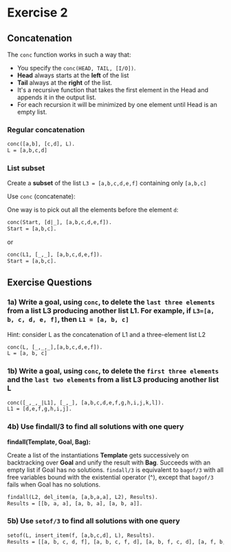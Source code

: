 # Exercise 2

## Concatenation

The `conc` function works in such a way that:

- You specify the `conc(HEAD, TAIL, [I/O])`.
- **Head** always starts at the **left** of the list
- **Tail** always at the **right** of the list.
- It's a recursive function that takes the first element in the Head and appends it in the output list.
- For each recursion it will be minimized by one element until Head is an empty list.

### Regular concatenation

```pl
conc([a,b], [c,d], L).
L = [a,b,c,d]
```

### List subset

Create a **subset** of the list `L3 = [a,b,c,d,e,f]` containing only `[a,b,c]`

Use `conc` (concatenate):

One way is to pick out all the elements before the element `d`:

```pl
conc(Start, [d|_], [a,b,c,d,e,f]).
Start = [a,b,c].
```

or

```pl
conc(L1, [_,_], [a,b,c,d,e,f]).
Start = [a,b,c].
```

## Exercise Questions

### 1a) Write a goal, using `conc`, to delete the `last three elements` from a list L3 producing another list L1. For example, if `L3=[a, b, c, d, e, f]`, then `L1 = [a, b, c]`

Hint: consider L as the concatenation of L1 and a three-element list L2

```pl
conc(L, [_,_,_],[a,b,c,d,e,f]).
L = [a, b, c]
```

### 1b) Write a goal, using `conc`, to delete the `first three elements` and the `last two elements` from a list L3 producing another list L

```pl
conc([_,_,_|L1], [_,_], [a,b,c,d,e,f,g,h,i,j,k,l]).
L1 = [d,e,f,g,h,i,j].
```

### 4b) Use findall/3 to find all solutions with one query

**findall(Template, Goal, Bag):**

Create a list of the instantiations **Template** gets successively on backtracking over **Goal** and unify the result with **Bag**. Succeeds with an empty list if Goal has no solutions. `findall/3` is equivalent to `bagof/3` with all free variables bound with the existential operator (^), except that `bagof/3` fails when Goal has no solutions.

```pl
findall(L2, del_item(a, [a,b,a,a], L2), Results).
Results = [[b, a, a], [a, b, a], [a, b, a]].
```

### 5b) Use `setof/3` to find all solutions with one query

```pl
setof(L, insert_item(f, [a,b,c,d], L), Results).
Results = [[a, b, c, d, f], [a, b, c, f, d], [a, b, f, c, d], [a, f, b, c, d], [f, a, b, c|...]].
```
